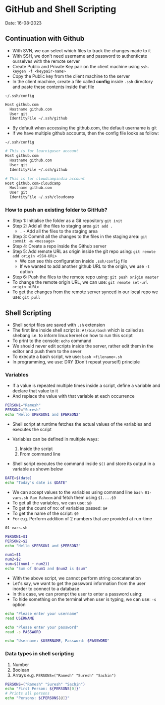 # GitHub and Shell Scripting

Date: 16-08-2023

## Continuation with Github

- With SVN, we can select which files to track the changes made to it
- With SSH, we don't need username and password to authenticate ourselves with the remote server
- Create Public and Private Key pair on the client machine using `ssh-keygen -f <keypair-name>`
- Copy the Public key from the client machine to the server
- In the client machine, create a file called **config** inside `.ssh` directory and paste these contents inside that file

`~/.ssh/config`

```bash
Host github.com
  Hostname github.com
  User git
  IdentityFile ~/.ssh/github
```

- By default when accessing the github.com, the default username is git
- If we have multiple github accounts, then the config file looks as follow:

`~/.ssh/config`

```bash
# This is for learniguser account
Host github.com
  Hostname github.com
  User git
  IdentityFile ~/.ssh/github

# This is for cloudcampindia account
Host github.com-cloudcamp
  Hostname github.com
  User git
  IdentityFile ~/.ssh/cloudcamp
```

### How to push an existing folder to GitHub?

- Step 1: Initialise the folder as a Git repository `git init`
- Step 2: Add all the files to staging area `git add .`
  - `.` - Add all the files to the staging area
- Step 3: Commit all the changes to the files in the staging area: `git commit -m <message>`
- Step 4: Create a repo inside the Github server
- Step 5: Add remote URL as origin inside the git repo using: `git remote add origin <SSH-URL>`
  - We can see this configuration inside `.ssh/config` file
  - If we wanted to add another github URL to the origin, we use `-t` option
- Step 6: Push the files to the remote repo using: `git push origin master`
- To change the remote origin URL, we can use: `git remote set-url origin <URL>`
- To get the changes from the remote server synced in our local repo we use: `git pull`

## Shell Scripting

- Shell script files are saved with `.sh` extension
- The first line inside shell script is: `#!/bin/bash` which is called as shebang i.e. to inform linux kernel on how to run this script
- To print to the console: `echo` command
- We should never edit scripts inside the server, rather edit them in the editor and push them to the sever
- To execute a bash script, we use: `bash <filename>.sh`
- In programming, we use: DRY (Don't repeat yourself) principle

### Variables

- If a value is repeated multiple times inside a script, define a variable and declare that value to it
- And replace the value with that variable at each occurrence

```bash
PERSON1="Ramesh"
PERSON2="Suresh"
echo "Hello $PERSON1 and $PERSON2"
```

- Shell script at runtime fetches the actual values of the variables and executes the script
- Variables can be defined in multiple ways:
  1. Inside the script
  2. From command line

- Shell script executes the command inside `$()` and store its output in a variable as shown below

```bash
DATE=$(date)
echo "Today's date is $DATE"
```

- We can accept values to the variables using command line `bash 01-vars.sh Ram Raheem` and fetch them using `$1....$9`
- To get all the variables, we can use: `$@`
- To get the count of no: of variables passed: `$#`
- To get the name of the script: `$0`
- For e.g. Perform addition of 2 numbers that are provided at run-time

`01-vars.sh`

```bash
PERSON1=$1
PERSON2=$2
echo "Hello $PERSON1 and $PERSON2"

num1=$1
num2=$2
sum=$((num1 + num2))
echo "Sum of $num1 and $num2 is $sum"
```

- With the above script, we cannot perform string concatenation
- Let's say, we want to get the password information from the user inorder to connect to a database
- In this case, we can prompt the user to enter a password using:
- To hide something on the terminal when user is typing, we can use: `-s` option

```bash
echo "Please enter your username"
read USERNAME

echo "Please enter your password"
read -s PASSWORD

echo "Username: $USERNAME, Password: $PASSWORD"
```

### Data types in shell scripting

1. Number
2. Boolean
3. Arrays e.g. `PERSONS=("Ramesh" "Suresh" "Sachin")`

```bash
PERSONS=("Ramesh" "Suresh" "Sachin")
echo "First Person: ${PERSONS[0]}"
# Prints all persons
echo "Persons: ${PERSONS[@]}"
```